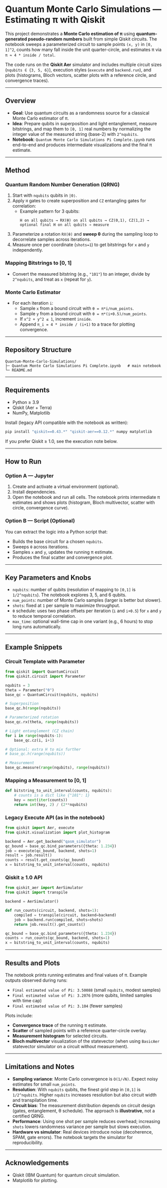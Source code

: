 # Quantum Monte Carlo Simulations — Estimating π with Qiskit

This project demonstrates a **Monte Carlo estimation of π** using **quantum-generated pseudo-random numbers** built from simple Qiskit circuits. The notebook sweeps a parameterized circuit to sample points `(x, y)` in `[0, 1]^2`, counts how many fall inside the unit quarter-circle, and estimates π via `π ≈ 4 * inside / total`.

The code runs on the **Qiskit Aer** simulator and includes multiple circuit sizes (`nqubits ∈ {3, 5, 6}`), execution styles (`execute` and `backend.run`), and plots (histograms, Bloch vectors, scatter plots with a reference circle, and convergence traces).

---

## Overview

- **Goal**: Use quantum circuits as a randomness source for a classical Monte Carlo estimator of π.
- **Idea**: Prepare qubits in superposition and light entanglement, measure bitstrings, and map them to `[0, 1]` real numbers by normalizing the integer value of the measured string (base-2) with `2^nqubits`.
- **Notebook**: `Quantum Monte Carlo Simulations Pi Complete.ipynb` runs end-to-end and produces intermediate visualizations and the final π estimate.

---

## Method

### Quantum Random Number Generation (QRNG)
1. Start with `nqubits` qubits in `|0⟩`.
2. Apply `H` gates to create superposition and `CZ` entangling gates for correlation:
   - Example pattern for 3 qubits:
     ```
     H on all qubits → RX(θ) on all qubits → CZ(0,1), CZ(1,2) → optional final H on all qubits → measure
     ```
3. Parameterize a rotation `RX(θ)` and **sweep θ** during the sampling loop to decorrelate samples across iterations.
4. Measure once per coordinate (`shots=1`) to get bitstrings for `x` and `y` independently.

### Mapping Bitstrings to [0, 1]
- Convert the measured bitstring (e.g., `"101"`) to an integer, divide by `2^nqubits`, and treat as `x` (repeat for `y`).

### Monte Carlo Estimator
- For each iteration `i`:
  - Sample `x` from a bound circuit with `θ = π*i/num_points`.
  - Sample `y` from a bound circuit with `θ = π*(i+0.5)/num_points`.
  - If `x^2 + y^2 ≤ 1`, increment `inside`.
  - Append `π_i = 4 * inside / (i+1)` to a trace for plotting convergence.

---

## Repository Structure

```
Quantum-Monte-Carlo-Simulations/
├─ Quantum Monte Carlo Simulations Pi Complete.ipynb   # main notebook
└─ README.md
```

---

## Requirements

- Python ≥ 3.9
- Qiskit (Aer + Terra)
- NumPy, Matplotlib

Install (legacy API compatible with the notebook as written):

```bash
pip install "qiskit==0.43.*" "qiskit-aer==0.12.*" numpy matplotlib
```

If you prefer Qiskit ≥ 1.0, see the execution note below.

---

## How to Run

### Option A — Jupyter
1. Create and activate a virtual environment (optional).
2. Install dependencies.
3. Open the notebook and run all cells. The notebook prints intermediate π estimates and shows plots (histogram, Bloch multivector, scatter with circle, convergence curve).

### Option B — Script (Optional)
You can extract the logic into a Python script that:
- Builds the base circuit for a chosen `nqubits`.
- Sweeps `θ` across iterations.
- Samples `x` and `y`, updates the running π estimate.
- Produces the final scatter and convergence plot.

---

## Key Parameters and Knobs

- `nqubits`: number of qubits (resolution of mapping to `[0,1]` is `1/2^nqubits`). The notebook explores 3, 5, and 6 qubits.
- `num_points`: number of Monte Carlo samples (larger is better but slower).
- `shots`: fixed at `1` per sample to maximize throughput.
- `θ` schedule: uses two phase offsets per iteration (`i` and `i+0.5`) for `x` and `y` to reduce temporal correlation.
- `max_time`: optional wall-time cap in one variant (e.g., 6 hours) to stop long runs automatically.

---

## Example Snippets

### Circuit Template with Parameter
```python
from qiskit import QuantumCircuit
from qiskit.circuit import Parameter

nqubits = 3
theta = Parameter("θ")
base_qc = QuantumCircuit(nqubits, nqubits)

# Superposition
base_qc.h(range(nqubits))

# Parameterized rotation
base_qc.rx(theta, range(nqubits))

# Light entanglement (CZ chain)
for i in range(nqubits-1):
    base_qc.cz(i, i+1)

# Optional: extra H to mix further
# base_qc.h(range(nqubits))

# Measurement
base_qc.measure(range(nqubits), range(nqubits))
```

### Mapping a Measurement to [0, 1]
```python
def bitstring_to_unit_interval(counts, nqubits):
    # counts is a dict like {"101": 1}
    key = next(iter(counts))
    return int(key, 2) / (2**nqubits)
```

### Legacy Execute API (as in the notebook)
```python
from qiskit import Aer, execute
from qiskit.visualization import plot_histogram

backend = Aer.get_backend("qasm_simulator")
qc_bound = base_qc.bind_parameters({theta: 1.234})
job = execute(qc_bound, backend, shots=1)
result = job.result()
counts = result.get_counts(qc_bound)
x = bitstring_to_unit_interval(counts, nqubits)
```

### Qiskit ≥ 1.0 API
```python
from qiskit_aer import AerSimulator
from qiskit import transpile

backend = AerSimulator()

def run_counts(circuit, backend, shots=1):
    compiled = transpile(circuit, backend=backend)
    job = backend.run(compiled, shots=shots)
    return job.result().get_counts()

qc_bound = base_qc.bind_parameters({theta: 1.234})
counts = run_counts(qc_bound, backend, shots=1)
x = bitstring_to_unit_interval(counts, nqubits)
```

---

## Results and Plots

The notebook prints running estimates and final values of π. Example outputs observed during runs:
- `Final estimated value of Pi: 3.50088` (small `nqubits`, modest samples)
- `Final estimated value of Pi: 3.2076` (more qubits, limited samples with time cap)
- `Final estimated value of Pi: 3.104` (fewer samples)

Plots include:
- **Convergence trace** of the running π estimate.
- **Scatter** of sampled points with a reference quarter-circle overlay.
- **Measurement histogram** for selected circuits.
- **Bloch multivector** visualization of the statevector (when using `BasicAer` statevector simulator on a circuit without measurement).

---

## Limitations and Notes

- **Sampling variance**: Monte Carlo convergence is `O(1/√N)`. Expect noisy estimates for small `num_points`.
- **Resolution**: With `nqubits` qubits, the finest grid step in `[0,1]` is `1/2^nqubits`. Higher `nqubits` increases resolution but also circuit width and transpilation time.
- **Circuit bias**: The measurement distribution depends on circuit design (gates, entanglement, θ schedule). The approach is **illustrative**, not a certified QRNG.
- **Performance**: Using one shot per sample reduces overhead; increasing `shots` lowers randomness variance per sample but slows execution.
- **Hardware vs simulator**: Real devices introduce noise (decoherence, SPAM, gate errors). The notebook targets the simulator for reproducibility.

---

## Acknowledgements

- Qiskit (IBM Quantum) for quantum circuit simulation.
- Matplotlib for plotting.
